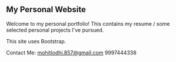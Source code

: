 ## My Personal Website

Welcome to my personal portfolio! This contains my resume / some selected personal projects I've pursued.

This site uses Bootstrap.

Contact Me: 
mohitlodhi.857@gmail.com
9997444338